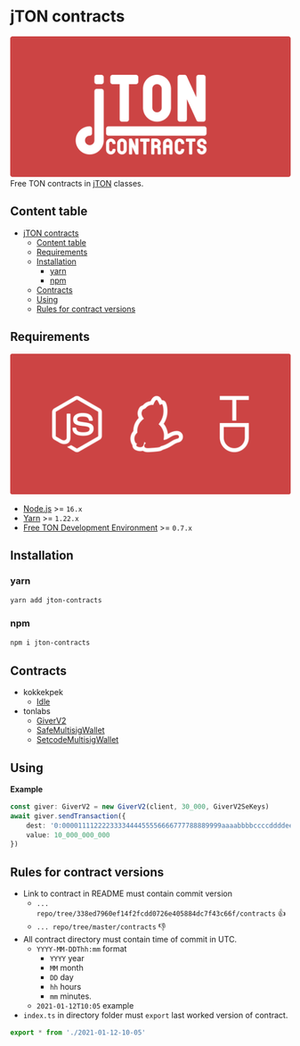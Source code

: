 # jTON contracts
![cover](docs/images/cover.svg)
Free TON contracts in [jTON](https://www.npmjs.com/package/jton) classes.

## Content table
* [jTON contracts](#jton-contracts)
    * [Content table](#content-table)
    * [Requirements](#requirements)
    * [Installation](#installation)
        * [yarn](#yarn)
        * [npm](#npm)
    * [Contracts](#contracts)
    * [Using](#using)
    * [Rules for contract versions](#rules-for-contract-versions)

## Requirements
![requirements](docs/images/requirements.svg)
* [Node.js](https://nodejs.org) >= `16.x`
* [Yarn](https://classic.yarnpkg.com) >= `1.22.x`
* [Free TON Development Environment](https://github.com/tonlabs/tondev) >= `0.7.x`

## Installation
### yarn
```sh
yarn add jton-contracts
```

### npm
```sh
npm i jton-contracts
```

## Contracts
* kokkekpek
  * [Idle](https://github.com/kokkekpek/jton-contracts/tree/master/src/kokkekpek/Idle/contract)
* tonlabs
  * [GiverV2](https://github.com/tonlabs/tonos-se/tree/master/contracts/giver_v2)
  * [SafeMultisigWallet](https://github.com/tonlabs/ton-labs-contracts/tree/master/solidity/safemultisig)
  * [SetcodeMultisigWallet](https://github.com/tonlabs/ton-labs-contracts/tree/338ed7960ef14f2fcdd0726e405884dc7f43c66f/solidity/setcodemultisig)

## Using
**Example**
```ts
const giver: GiverV2 = new GiverV2(client, 30_000, GiverV2SeKeys)
await giver.sendTransaction({
    dest: '0:0000111122223333444455556666777788889999aaaabbbbccccddddeeeeffff',
    value: 10_000_000_000
})
```

## Rules for contract versions
* Link to contract in README must contain commit version
  * `... repo/tree/338ed7960ef14f2fcdd0726e405884dc7f43c66f/contracts` 👍
  * `... repo/tree/master/contracts` 👎
* All contract directory must contain time of commit in UTC.
  * `YYYY-MM-DDThh:mm` format
    * `YYYY` year
    * `MM` month
    * `DD` day
    * `hh` hours
    * `mm` minutes.
  * `2021-01-12T10:05` example
* `index.ts` in directory folder must `export` last worked version of contract.
```ts
export * from './2021-01-12-10-05'
``` 